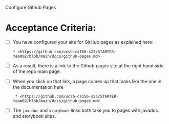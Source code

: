 Configure Github Pages

# Acceptance Criteria:

- [ ] You have configured your site for GitHub pages
      as explained here:

      * <https://github.com/ucsb-cs156-s23/STARTER-team02/blob/main/docs/github-pages.md>


- [ ] As a result, there is a link to the Github pages
      site at the right hand side of the repo main
      page.

- [ ] When you click on that link, a page comes up 
      that looks like the one in the documentation here

       * <https://github.com/ucsb-cs156-s23/STARTER-team02/blob/main/docs/github-pages.md>


- [ ] The `javadoc` and `storybook` links both take you
      to pages with javadoc and storybook sites.

